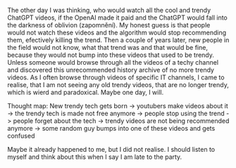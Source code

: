 The other day I was thinking, who would watch all the cool and trendy ChatGPT videos, if the OpenAI made it paid and the ChatGPT would fall into the darkness of oblivion (zapomnění). My honest guess is that people would not watch these videos and the algorithm would stop recommending them, efectively killing the trend. Then a couple of years later, new people in the field would not know, what that trend was and that would be fine, because they would not bump into these videos that used to be trendy. Unless someone would browse through all the videos of a techy channel and discovered this unrecommended history archive of no more trendy videos. As I often browse through videos of specific IT channels, I came to realise, that I am not seeing any old trendy videos, that are no longer trendy, which is wierd and paradoxical. Maybe one day, I will.  

Thought map:
New trendy tech gets born -> youtubers make videos about it -> the trendy tech is made not free anymore -> people stop using the trend -> people forget about the tech -> trendy videos are not being recommended anymore -> some random guy bumps into one of these videos and gets confused

Maybe it already happened to me, but I did not realise. I should listen to myself and think about this when I say I am late to the party.